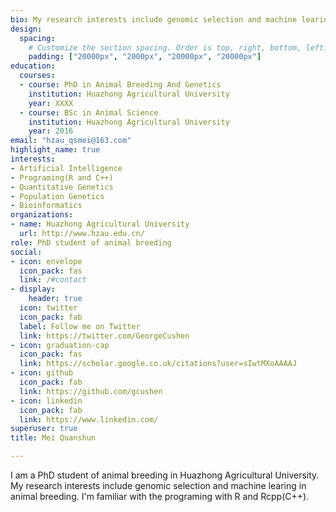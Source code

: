 ```yaml
---
bio: My research interests include genomic selection and machine learing in animal breeding.
design:
  spacing:
    # Customize the section spacing. Order is top, right, bottom, left.
    padding: ["20000px", "2000px", "20000px", "20000px"]
education:
  courses:
  - course: PhD in Animal Breeding And Genetics
    institution: Huazhong Agricultural University
    year: XXXX
  - course: BSc in Animal Science
    institution: Huazhong Agricultural University
    year: 2016
email: "hzau_qsmei@163.com"
highlight_name: true
interests:
- Artificial Intelligence
- Programing(R and C++)
- Quantitative Genetics
- Population Genetics
- Bioinformatics
organizations:
- name: Huazhong Agricultural University
  url: http://www.hzau.edu.cn/
role: PhD student of animal breeding
social:
- icon: envelope
  icon_pack: fas
  link: /#contact
- display:
    header: true
  icon: twitter
  icon_pack: fab
  label: Follow me on Twitter
  link: https://twitter.com/GeorgeCushen
- icon: graduation-cap
  icon_pack: fas
  link: https://scholar.google.co.uk/citations?user=sIwtMXoAAAAJ
- icon: github
  icon_pack: fab
  link: https://github.com/gcushen
- icon: linkedin
  icon_pack: fab
  link: https://www.linkedin.com/
superuser: true
title: Mei Quanshun

---
```


 I am a PhD student of  animal breeding in Huazhong Agricultural University.  My research interests include genomic selection and machine learing in animal breeding.  I'm familiar with the programing with R and Rcpp(C++). 